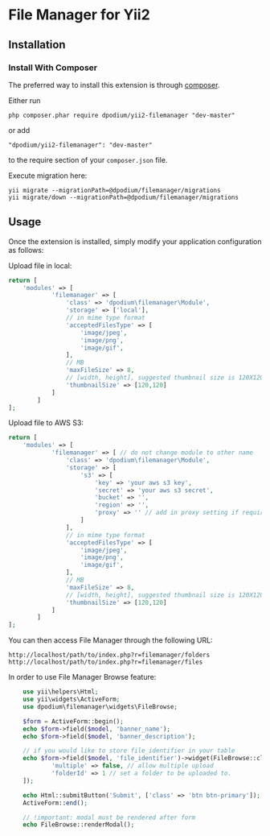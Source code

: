 File Manager for Yii2
=====================

Installation
------------

### Install With Composer

The preferred way to install this extension is through [composer](http://getcomposer.org/download/).

Either run

```
php composer.phar require dpodium/yii2-filemanager "dev-master"
```

or add

```
"dpodium/yii2-filemanager": "dev-master"
```

to the require section of your `composer.json` file.

Execute migration here:
```
yii migrate --migrationPath=@dpodium/filemanager/migrations
yii migrate/down --migrationPath=@dpodium/filemanager/migrations
```

Usage
-----

Once the extension is installed, simply modify your application configuration as follows:

Upload file in local:

```php
return [
	'modules' => [
            'filemanager' => [
                'class' => 'dpodium\filemanager\Module',
                'storage' => ['local'],
                // in mime type format
                'acceptedFilesType' => [
                    'image/jpeg',
                    'image/png',
                    'image/gif',
                ],
                // MB
                'maxFileSize' => 8,
                // [width, height], suggested thumbnail size is 120X120
                'thumbnailSize' => [120,120] 
            ]
        ]
];
```

Upload file to AWS S3:

```php
return [
	'modules' => [
            'filemanager' => [ // do not change module to other name
                'class' => 'dpodium\filemanager\Module',
                'storage' => [
                    's3' => [
                        'key' => 'your aws s3 key',
                        'secret' => 'your aws s3 secret',
                        'bucket' => '',
                        'region' => '',
                        'proxy' => '' // add in proxy setting if required
                    ]
                ],
                // in mime type format
                'acceptedFilesType' => [
                    'image/jpeg',
                    'image/png',
                    'image/gif',
                ],
                // MB
                'maxFileSize' => 8,
                // [width, height], suggested thumbnail size is 120X120
                'thumbnailSize' => [120,120] 
            ]
        ]
];
```

You can then access File Manager through the following URL:

```
http://localhost/path/to/index.php?r=filemanager/folders
http://localhost/path/to/index.php?r=filemanager/files
```

In order to use File Manager Browse feature:

```php
    use yii\helpers\Html;
    use yii\widgets\ActiveForm;
    use dpodium\filemanager\widgets\FileBrowse;

    $form = ActiveForm::begin();
    echo $form->field($model, 'banner_name');
    echo $form->field($model, 'banner_description');

    // if you would like to store file_identifier in your table
    echo $form->field($model, 'file_identifier')->widget(FileBrowse::className(), [
            'multiple' => false, // allow multiple upload
            'folderId' => 1 // set a folder to be uploaded to.
    ]);

    echo Html::submitButton('Submit', ['class' => 'btn btn-primary']);
    ActiveForm::end();

    // !important: modal must be rendered after form
    echo FileBrowse::renderModal();
```
